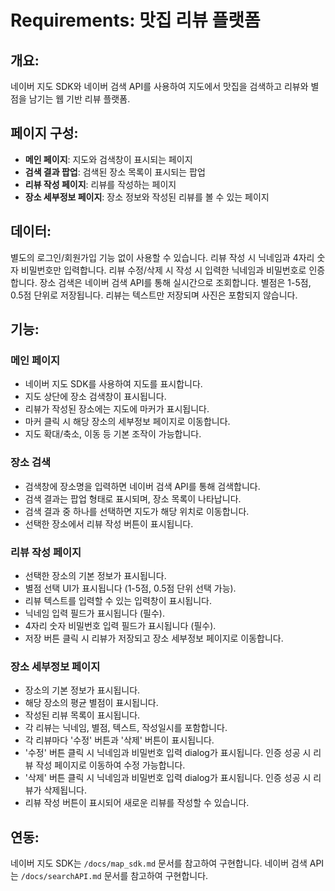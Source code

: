 # Requirements: 맛집 리뷰 플랫폼

## 개요:
네이버 지도 SDK와 네이버 검색 API를 사용하여 지도에서 맛집을 검색하고 리뷰와 별점을 남기는 웹 기반 리뷰 플랫폼.

## 페이지 구성:
- **메인 페이지**: 지도와 검색창이 표시되는 페이지
- **검색 결과 팝업**: 검색된 장소 목록이 표시되는 팝업
- **리뷰 작성 페이지**: 리뷰를 작성하는 페이지
- **장소 세부정보 페이지**: 장소 정보와 작성된 리뷰를 볼 수 있는 페이지

## 데이터:
별도의 로그인/회원가입 기능 없이 사용할 수 있습니다.
리뷰 작성 시 닉네임과 4자리 숫자 비밀번호만 입력합니다.
리뷰 수정/삭제 시 작성 시 입력한 닉네임과 비밀번호로 인증합니다.
장소 검색은 네이버 검색 API를 통해 실시간으로 조회합니다.
별점은 1-5점, 0.5점 단위로 저장됩니다.
리뷰는 텍스트만 저장되며 사진은 포함되지 않습니다.

## 기능:

### 메인 페이지
- 네이버 지도 SDK를 사용하여 지도를 표시합니다.
- 지도 상단에 장소 검색창이 표시됩니다.
- 리뷰가 작성된 장소에는 지도에 마커가 표시됩니다.
- 마커 클릭 시 해당 장소의 세부정보 페이지로 이동합니다.
- 지도 확대/축소, 이동 등 기본 조작이 가능합니다.

### 장소 검색
- 검색창에 장소명을 입력하면 네이버 검색 API를 통해 검색합니다.
- 검색 결과는 팝업 형태로 표시되며, 장소 목록이 나타납니다.
- 검색 결과 중 하나를 선택하면 지도가 해당 위치로 이동합니다.
- 선택한 장소에서 리뷰 작성 버튼이 표시됩니다.

### 리뷰 작성 페이지
- 선택한 장소의 기본 정보가 표시됩니다.
- 별점 선택 UI가 표시됩니다 (1-5점, 0.5점 단위 선택 가능).
- 리뷰 텍스트를 입력할 수 있는 입력창이 표시됩니다.
- 닉네임 입력 필드가 표시됩니다 (필수).
- 4자리 숫자 비밀번호 입력 필드가 표시됩니다 (필수).
- 저장 버튼 클릭 시 리뷰가 저장되고 장소 세부정보 페이지로 이동합니다.

### 장소 세부정보 페이지
- 장소의 기본 정보가 표시됩니다.
- 해당 장소의 평균 별점이 표시됩니다.
- 작성된 리뷰 목록이 표시됩니다.
- 각 리뷰는 닉네임, 별점, 텍스트, 작성일시를 포함합니다.
- 각 리뷰마다 '수정' 버튼과 '삭제' 버튼이 표시됩니다.
- '수정' 버튼 클릭 시 닉네임과 비밀번호 입력 dialog가 표시됩니다. 인증 성공 시 리뷰 작성 페이지로 이동하여 수정 가능합니다.
- '삭제' 버튼 클릭 시 닉네임과 비밀번호 입력 dialog가 표시됩니다. 인증 성공 시 리뷰가 삭제됩니다.
- 리뷰 작성 버튼이 표시되어 새로운 리뷰를 작성할 수 있습니다.

## 연동:
네이버 지도 SDK는 `/docs/map_sdk.md` 문서를 참고하여 구현합니다.
네이버 검색 API는 `/docs/searchAPI.md` 문서를 참고하여 구현합니다.